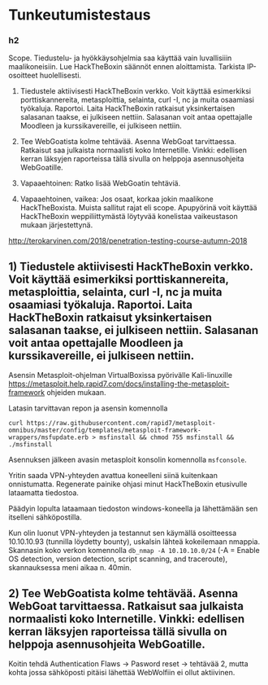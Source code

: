 # Tunkeutumistestaus

### h2
Scope. Tiedustelu- ja hyökkäysohjelmia saa käyttää vain luvallisiiin maalikoneisiin. Lue HackTheBoxin säännöt ennen aloittamista. Tarkista IP-osoitteet huolellisesti.

1) Tiedustele aktiivisesti HackTheBoxin verkko. Voit käyttää esimerkiksi porttiskannereita, metasploittia, selainta, curl -I, nc ja muita osaamiasi työkaluja. Raportoi. Laita HackTheBoxin ratkaisut yksinkertaisen salasanan taakse, ei julkiseen nettiin. Salasanan voit antaa opettajalle Moodleen ja kurssikavereille, ei julkiseen nettiin.

2) Tee WebGoatista kolme tehtävää. Asenna WebGoat tarvittaessa. Ratkaisut saa julkaista normaalisti koko Internetille. Vinkki: edellisen kerran läksyjen raporteissa tällä sivulla on helppoja asennusohjeita WebGoatille.

3) Vapaaehtoinen: Ratko lisää WebGoatin tehtäviä.

4) Vapaaehtoinen, vaikea: Jos osaat, korkaa jokin maalikone HackTheBoxista. Muista sallitut rajat eli scope. Apupyörinä voit käyttää HackTheBoxin weppiliittymästä löytyvää konelistaa vaikeustason mukaan järjestettynä.

http://terokarvinen.com/2018/penetration-testing-course-autumn-2018

## 1) Tiedustele aktiivisesti HackTheBoxin verkko. Voit käyttää esimerkiksi porttiskannereita, metasploittia, selainta, curl -I, nc ja muita osaamiasi työkaluja. Raportoi. Laita HackTheBoxin ratkaisut yksinkertaisen salasanan taakse, ei julkiseen nettiin. Salasanan voit antaa opettajalle Moodleen ja kurssikavereille, ei julkiseen nettiin.

Asensin Metasploit-ohjelman VirtualBoxissa pyörivälle Kali-linuxille https://metasploit.help.rapid7.com/docs/installing-the-metasploit-framework ohjeiden mukaan.

Latasin tarvittavan repon ja asensin komennolla

``curl https://raw.githubusercontent.com/rapid7/metasploit-omnibus/master/config/templates/metasploit-framework-wrappers/msfupdate.erb > msfinstall && chmod 755 msfinstall && ./msfinstall
``

Asennuksen jälkeen avasin metasploit konsolin komennolla ``msfconsole``.

Yritin saada VPN-yhteyden avattua koneelleni siinä kuitenkaan onnistumatta. Regenerate painike ohjasi minut HackTheBoxin etusivulle lataamatta tiedostoa.

Päädyin lopulta lataamaan tiedoston windows-koneella ja lähettämään sen itselleni sähköpostilla.

Kun olin luonut VPN-yhteyden ja testannut sen käymällä osoitteessa 10.10.10.93 (tunnilla löydetty bounty), uskalsin lähteä kokeilemaan nmappia. Skannasin koko verkon komennolla ``db_nmap -A 10.10.10.0/24`` (-A = Enable OS detection, version detection, script scanning, and traceroute), skannauksessa meni aikaa n. 40min.





## 2) Tee WebGoatista kolme tehtävää. Asenna WebGoat tarvittaessa. Ratkaisut saa julkaista normaalisti koko Internetille. Vinkki: edellisen kerran läksyjen raporteissa tällä sivulla on helppoja asennusohjeita WebGoatille.

Koitin tehdä Authentication Flaws -> Pasword reset -> tehtävää 2, mutta kohta jossa sähköposti pitäisi lähettää WebWolfiin ei ollut aktiivinen.

